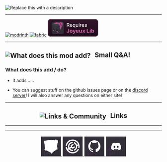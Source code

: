![Replace this with a description](https://cdn.modrinth.com/data/cached_images/2c5ddd49e3e16db2698010de8cf992128beed8e5.png)

-------------

[<img alt="modrinth" height="56" src="https://cdn.jsdelivr.net/npm/@intergrav/devins-badges@3/assets/cozy/available/modrinth_vector.svg">](https://modrinth.com/mod/wandering-wilds) <!-- SVG version -->
[<img alt="fabric" height="56" src="https://cdn.jsdelivr.net/npm/@intergrav/devins-badges@3/assets/cozy/supported/fabric_vector.svg">](https://fabricmc.net/) <!-- SVG version -->
[<img alt="joylib" height="56" src="https://raw.githubusercontent.com/Addi3/Joyeux-Lib/master/promo/cozy_vector.svg">](https://modrinth.com/mod/joyeuxlib)

-------------
<h2>
  <img src="https://cdn.modrinth.com/data/cached_images/b18b275a0e9bb4000e015b935b65037166301538.png"
       alt="What does this mod add?"
       width="25"
       height="25"
       style="vertical-align: middle; margin-right: 8px;">
  Small Q&A!
</h2>

### What does this add / do?
- It adds .....

- You can suggest stuff on the github issues page or on the [discord server](https://discord.gg/5JDKuzarcS)! I will also answer any questions on either site!



-------------



<div style="text-align: center; margin-top: 20px;">
<h2>
  <img src="https://cdn.modrinth.com/data/cached_images/23b97ecfe49586f70c6a7d4e4ca63ac14d47e6e1.png"
       alt="Links & Community"
       width="25"
       height="25"
       style="vertical-align: middle; margin-right: 8px;">
  Links
</h2>
</div>

-------------

-------------

<div style="text-align: center; margin-top: 20px;">

  <a href="https://joyeux-info.carrd.co/#" target="_blank" style="margin: 0 1px;">
    <img src="https://raw.githubusercontent.com/Addi3/Joyeux-Lib/refs/heads/master/promo/buttons/joyeux-button.png" alt="Website" title="Website" style="height: 64px;" />
  </a>
  <a href="https://modrinth.com/project/wandering-wilds" target="_blank" style="margin: 0 1px;">
    <img src="https://raw.githubusercontent.com/Addi3/Joyeux-Lib/refs/heads/master/promo/buttons/modrinth-button.png" alt="Modrinth" title="Modrinth" style="height: 64px;" />
  </a>
  <a href="https://github.com/Joyeux-official/wandering-wilds" target="_blank" style="margin: 0 1px;">
    <img src="https://raw.githubusercontent.com/Addi3/Joyeux-Lib/refs/heads/master/promo/buttons/github-button.png" alt="GitHub" title="GitHub" style="height: 64px;" />
  </a>
  <a href="https://discord.gg/5JDKuzarcS" target="_blank" style="margin: 0 1px;">
    <img src="https://raw.githubusercontent.com/Addi3/Joyeux-Lib/refs/heads/master/promo/buttons/discord-button.png" alt="Discord" title="Discord" style="height: 64px;" />
  </a>
</div>

